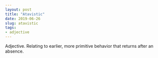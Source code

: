 ```yaml
---
layout: post
title: "Atavistic"
date: 2019-06-26
slug: atavistic
tags:
- adjective
---
```


Adjective. Relating to earlier, more primitive behavior that returns after an absence.
